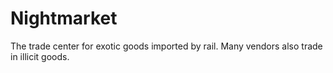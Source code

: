 # Nightmarket

The trade center for exotic goods imported by rail.
Many vendors also trade in illicit goods.
